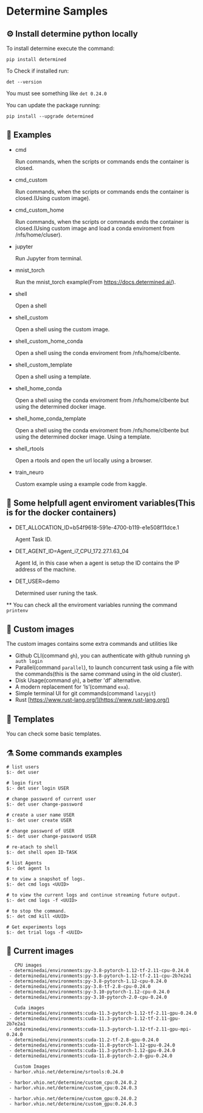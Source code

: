 # Determine Samples


## :gear: Install determine python locally

To install determine execute the command:

```
pip install determined
```

To Check if installed run:

```
det --version
```

You must see something like  `det 0.24.0`

You can update the package running:

```
pip install --upgrade determined
```



## :rocket: Examples

- cmd

    Run commands, when the scripts or commands ends the container is closed.

- cmd_custom

    Run commands, when the scripts or commands ends the container is closed.(Using custom image).

- cmd_custom_home

    Run commands, when the scripts or commands ends the container is closed.(Using custom image and load a conda enviroment from /nfs/home/cluser).

- jupyter

    Run Jupyter from terminal.

- mnist_torch

    Run the mnist_torch example(From https://docs.determined.ai/).

- shell

    Open a shell

- shell_custom

    Open a shell using the custom image.

- shell_custom_home_conda

    Open a shell using the conda enviroment from /nfs/home/clbente.

- shell_custom_template

    Open a shell using a template.
    
- shell_home_conda

    Open a shell using the conda enviroment from /nfs/home/clbente but using the determined docker image.

- shell_home_conda_template

    Open a shell using the conda enviroment from /nfs/home/clbente but using the determined docker image. 
    Using a template.

- shell_rtools

    Open a rtools and open the url locally using a browser.

- train_neuro

    Custom example using a example code from kaggle.

## :dart: Some helpfull agent enviroment variables(This is for the docker containers)

- DET_ALLOCATION_ID=b54f9618-591e-4700-b119-e1e508f11dce.1

    Agent Task ID.

- DET_AGENT_ID=Agent_i7_CPU_172.27.1.63_04

    Agent Id, in this case when a agent is setup the ID contains the IP address of the machine.

- DET_USER=demo

    Determined user runing the task.

** You can check all the enviroment variables running the command `printenv`

## :dizzy: Custom images

The custom images contains some extra commands and utilities like

- Github CLI(command `gh`), you can authenticate with github running `gh auth login`
- Parallel(command `parallel`), to launch concurrent task using a file with the commands(this is the same command using in the old cluster).
- Disk Usage(command `gh`), a better 'df' alternative.
- A modern replacement for ‘ls’(command `exa`).
- Simple terminal UI for git commands(command `lazygit`)
- Rust [https://www.rust-lang.org/](https://www.rust-lang.org/)


## :memo: Templates

You can check some basic templates.

## :alembic: Some commands examples

```
# list users
$:- det user

# login first
$:- det user login USER

# change password of current user
$:- det user change-password

# create a user name USER
$:- det user create USER

# change password of USER
$:- det user change-password USER

# re-atach to shell
$:- det shell open ID-TASK 

# list Agents
$:- det agent ls

# to view a snapshot of logs.
$:- det cmd logs <UUID> 

# to view the current logs and continue streaming future output.
$:- det cmd logs -f <UUID> 

# to stop the command.
$:- det cmd kill <UUID> 

# Get experiments logs
$:- det trial logs -f <UUID> 
```

## :shell: Current images

```
   CPU images
 - determinedai/environments:py-3.8-pytorch-1.12-tf-2.11-cpu-0.24.0
 - determinedai/environments:py-3.8-pytorch-1.12-tf-2.11-cpu-2b7e2a1
 - determinedai/environments:py-3.8-pytorch-1.12-cpu-0.24.0
 - determinedai/environments:py-3.8-tf-2.8-cpu-0.24.0
 - determinedai/environments:py-3.10-pytorch-1.12-cpu-0.24.0
 - determinedai/environments:py-3.10-pytorch-2.0-cpu-0.24.0

   Cuda images
 - determinedai/environments:cuda-11.3-pytorch-1.12-tf-2.11-gpu-0.24.0
 - determinedai/environments:cuda-11.3-pytorch-1.12-tf-2.11-gpu-2b7e2a1
 - determinedai/environments:cuda-11.3-pytorch-1.12-tf-2.11-gpu-mpi-0.24.0
 - determinedai/environments:cuda-11.2-tf-2.8-gpu-0.24.0
 - determinedai/environments:cuda-11.8-pytorch-1.12-gpu-0.24.0
 - determinedai/environments:cuda-11.3-pytorch-1.12-gpu-0.24.0
 - determinedai/environments:cuda-11.8-pytorch-2.0-gpu-0.24.0
   
   Custom Images
 - harbor.vhio.net/determine/srtools:0.24.0
 
 - harbor.vhio.net/determine/custom_cpu:0.24.0.2
 - harbor.vhio.net/determine/custom_cpu:0.24.0.3
 
 - harbor.vhio.net/determine/custom_gpu:0.24.0.2
 - harbor.vhio.net/determine/custom_gpu:0.24.0.3
```